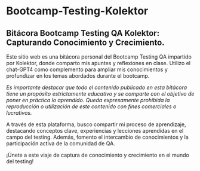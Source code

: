 # Bootcamp-Testing-Kolektor

## Bitácora Bootcamp Testing QA Kolektor: Capturando Conocimiento y Crecimiento.

Este sitio web es una bitácora personal del Bootcamp Testing QA impartido por Kolektor, donde comparto mis apuntes y reflexiones en clase. Utilizo el chat-GPT4 como complemento para ampliar mis conocimientos y profundizar en los temas abordados durante el bootcamp.

_Es importante destacar que todo el contenido publicado en esta bitácora tiene un propósito estrictamente educativo y se comparte con el objetivo de poner en práctica lo aprendido. Queda expresamente prohibida la reproducción o utilización de este contenido con fines comerciales o lucrativos._

A través de esta plataforma, busco compartir mi proceso de aprendizaje, destacando conceptos clave, experiencias y lecciones aprendidas en el campo del testing. Además, fomento el intercambio de conocimientos y la participación activa de la comunidad de QA.

¡Únete a este viaje de captura de conocimiento y crecimiento en el mundo del testing!
